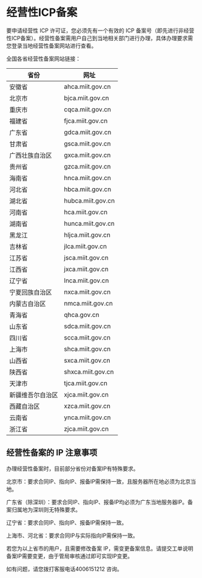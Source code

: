 # 经营性ICP备案

要申请经营性 ICP 许可证，您必须先有一个有效的 ICP 备案号（即先进行非经营性ICP备案）。经营性备案需用户自己到当地相关部门进行办理，具体办理要求需您登录当地经营性备案网站进行查看。

全国各省经营性备案网站链接：

| 省份             | 网址                 |
| ---------------- | -------------------- |
| 安徽省           | ahca.miit.gov.cn     |
| 北京市           | bjca.miit.gov.cn     |
| 重庆市           | cqca.miit.gov.cn     |
| 福建省           | fjca.miit.gov.cn     |
| 广东省           | gdca.miit.gov.cn     |
| 甘肃省           | gsca.miit.gov.cn     |
| 广西壮族自治区   | gxca.miit.gov.cn     |
| 贵州省           | gzca.miit.gov.cn     |
| 海南省           | hnca.miit.gov.cn     |
| 河北省           | hbca.miit.gov.cn     |
| 湖北省           | hubca.miit.gov.cn    |
| 河南省           | hca.miit.gov.cn      |
| 湖南省           | hunca.miit.gov.cn    |
| 黑龙江           | hljca.miit.gov.cn    |
| 吉林省           | jlca.miit.gov.cn     |
| 江苏省           | jsca.miit.gov.cn     |
| 江西省           | jxca.miit.gov.cn     |
| 辽宁省           | lnca.miit.gov.cn     |
| 宁夏回族自治区   | nxca.miit.gov.cn     |
| 内蒙古自治区     | nmca.miit.gov.cn     |
| 青海省           | qhca.gov.cn          |
| 山东省           | sdca.miit.gov.cn     |
| 四川省           | scca.miit.gov.cn     |
| 上海市           | shca.miit.gov.cn     |
| 山西省           | sxca.miit.gov.cn     |
| 陕西省           | shxca.miit.gov.cn    |
| 天津市           | tjca.miit.gov.cn     |
| 新疆维吾尔自治区 | xjca.miit.gov.cn     |
| 西藏自治区       | xzca.miit.gov.cn     |
| 云南省           | ynca.miit.gov.cn     |
| 浙江省           | zjca.miit.gov.cn     |



## **经营性备案的 IP 注意事项**

办理经营性备案时，目前部分省份对备案IP有特殊要求。

北京市：要求合同IP、指向IP、报备IP需保持一致，且服务器所在地必须为北京当地。

广东省（除深圳）：要求合同IP、指向IP、报备IP均必须为广东当地服务器IP。备案归属地为深圳则无特殊要求。

辽宁省：要求合同IP、指向IP、报备IP需保持一致。

上海市、河北省：要求合同IP与实际指向IP需保持一致。

若您为以上省市的用户，且需要修改备案 IP，需变更备案信息。请提交工单说明备案IP需要变更，由于管局审核通过即可实现IP变更。

如有问题，请您拨打客服电话4006151212 咨询。
